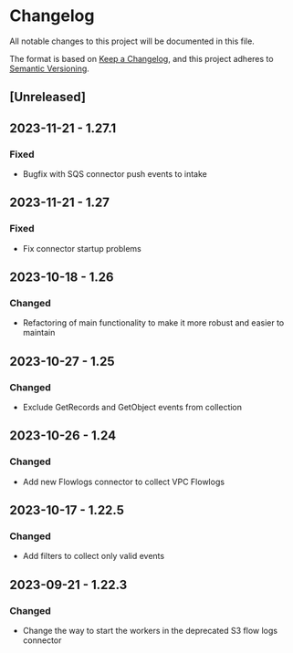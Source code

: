 # Changelog

All notable changes to this project will be documented in this file.

The format is based on [Keep a Changelog](https://keepachangelog.com/en/1.0.0/),
and this project adheres to [Semantic Versioning](https://semver.org/spec/v2.0.0.html).

## [Unreleased]

## 2023-11-21 - 1.27.1

### Fixed

- Bugfix with SQS connector push events to intake

## 2023-11-21 - 1.27

### Fixed

- Fix connector startup problems

## 2023-10-18 - 1.26

### Changed

- Refactoring of main functionality to make it more robust and easier to maintain

## 2023-10-27 - 1.25

### Changed

- Exclude GetRecords and GetObject events from collection

## 2023-10-26 - 1.24

### Changed

- Add new Flowlogs connector to collect VPC Flowlogs

## 2023-10-17 - 1.22.5

### Changed

- Add filters to collect only valid events

## 2023-09-21 - 1.22.3

### Changed

- Change the way to start the workers in the deprecated S3 flow logs connector
